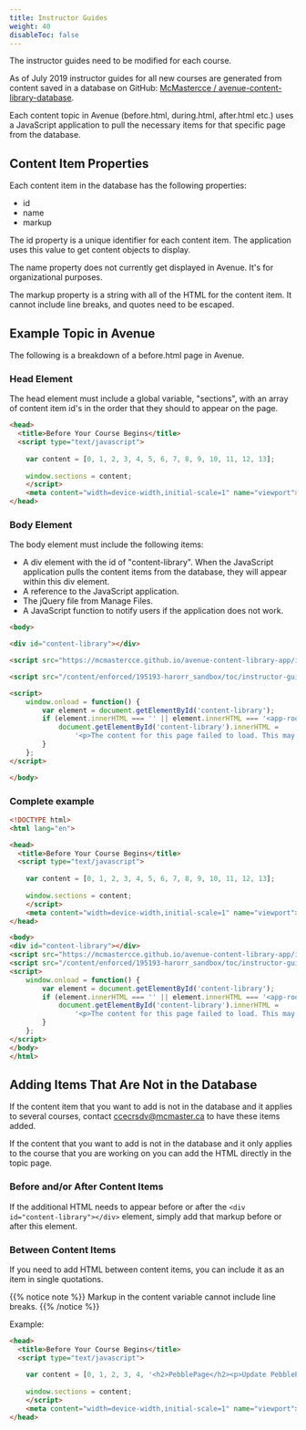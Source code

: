 ```yaml
---
title: Instructor Guides
weight: 40
disableToc: false
---
```


The instructor guides need to be modified for each course.

As of July 2019 instructor guides for all new courses are generated from content saved in a database on GitHub: <a href="https://github.com/McMastercce/avenue-content-library-database/blob/master/database.json" target="_blank">McMastercce / avenue-content-library-database</a>.

Each content topic in Avenue (before.html, during.html, after.html etc.) uses a JavaScript application to pull the necessary items for that specific page from the database.

## Content Item Properties

Each content item in the database has the following properties:

* id
* name
* markup

The id property is a unique identifier for each content item. The application uses this value to get content objects to display.

The name property does not currently get displayed in Avenue. It's for organizational purposes.

The markup property is a string with all of the HTML for the content item. It cannot include line breaks, and quotes need to be escaped.

## Example Topic in Avenue

The following is a breakdown of a before.html page in Avenue.

### Head Element

The head element must include a global variable, "sections", with an array of content item id's in the order that they should to appear on the page.

```html
<head>
  <title>Before Your Course Begins</title>
  <script type="text/javascript">
    
    var content = [0, 1, 2, 3, 4, 5, 6, 7, 8, 9, 10, 11, 12, 13];
    
    window.sections = content;
    </script>
    <meta content="width=device-width,initial-scale=1" name="viewport">
</head>
```

### Body Element

The body element must include the following items:

* A div element with the id of "content-library". When the JavaScript application pulls the content items from the database, they will appear within this div element.
* A reference to the JavaScript application.
* The jQuery file from Manage Files.
* A JavaScript function to notify users if the application does not work.

```html
<body>

<div id="content-library"></div>

<script src="https://mcmastercce.github.io/avenue-content-library-app/index.js" type="text/javascript"></script>

<script src="/content/enforced/195193-harorr_sandbox/toc/instructor-guide/../../code/js/jquery.min.js"></script>

<script>
    window.onload = function() {
        var element = document.getElementById('content-library');
        if (element.innerHTML === '' || element.innerHTML === '<app-root></app-root>') {
            document.getElementById('content-library').innerHTML =
                '<p>The content for this page failed to load. This may be due to an extension you have installed in your browser.<\/p><p>If you continue to experience issues after testing in other browsers please report this issue to <a href="mailto:ccecrsdv@mcmaster.ca">ccecrsdv@mcmaster.ca</a>.</p>';
        }
    };
</script>

</body>
```

### Complete example

```html
<!DOCTYPE html>
<html lang="en">

<head>
  <title>Before Your Course Begins</title>
  <script type="text/javascript">
    
    var content = [0, 1, 2, 3, 4, 5, 6, 7, 8, 9, 10, 11, 12, 13];
    
    window.sections = content;
    </script>
    <meta content="width=device-width,initial-scale=1" name="viewport">
</head>

<body>
<div id="content-library"></div>
<script src="https://mcmastercce.github.io/avenue-content-library-app/index.js" type="text/javascript"></script>
<script src="/content/enforced/195193-harorr_sandbox/toc/instructor-guide/../../code/js/jquery.min.js"></script>
<script>
    window.onload = function() {
        var element = document.getElementById('content-library');
        if (element.innerHTML === '' || element.innerHTML === '<app-root></app-root>') {
            document.getElementById('content-library').innerHTML =
                '<p>The content for this page failed to load. This may be due to an extension you have installed in your browser.<\/p><p>If you continue to experience issues after testing in other browsers please report this issue to <a href="mailto:ccecrsdv@mcmaster.ca">ccecrsdv@mcmaster.ca</a>.</p>';
        }
    };
</script>
</body>
</html>
```

## Adding Items That Are Not in the Database

If the content item that you want to add is not in the database and it applies to several courses, contact ccecrsdv@mcmaster.ca to have these items added.

If the content that you want to add is not in the database and it only applies to the course that you are working on you can add the HTML directly in the topic page.

### Before and/or After Content Items

If the additional HTML needs to appear before or after the ```<div id="content-library"></div>``` element, simply add that markup before or after this element.

### Between Content Items

If you need to add HTML between content items, you can include it as an item in single quotations.

{{% notice note %}}
Markup in the content variable cannot include line breaks.
{{% /notice %}}

Example:

```html
<head>
  <title>Before Your Course Begins</title>
  <script type="text/javascript">
    
    var content = [0, 1, 2, 3, 4, '<h2>PebblePage</h2><p>Update PebblePad settings for this term</p>', 5, 6, 7, 8, 9, 10, 11, 12, 13];
    
    window.sections = content;
    </script>
    <meta content="width=device-width,initial-scale=1" name="viewport">
</head>
```


